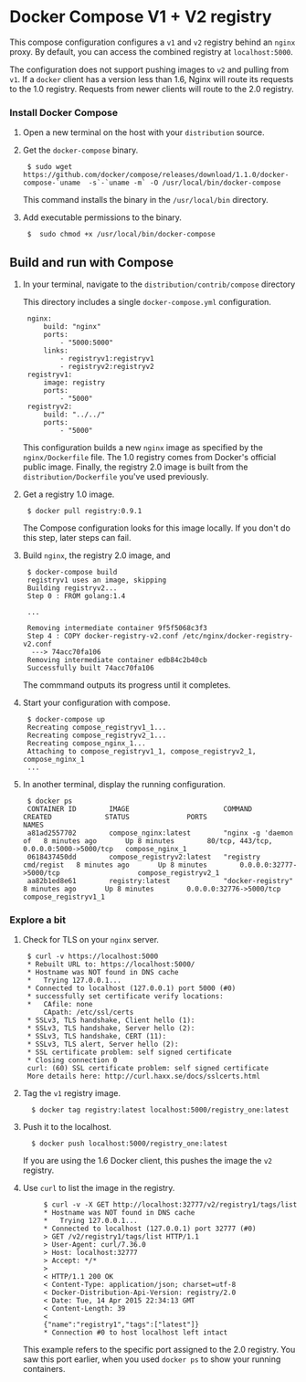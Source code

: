 # Docker Compose V1 + V2 registry

This compose configuration configures a `v1` and `v2` registry behind an `nginx`
proxy. By default, you can access the combined registry at `localhost:5000`.

The configuration does not support pushing images to `v2` and pulling from `v1`.
If a `docker` client has a version less than 1.6, Nginx will route its requests
to the 1.0 registry. Requests from newer clients will route to the 2.0 registry.

### Install Docker Compose

1. Open a new terminal on the host with your `distribution` source.

2. Get the `docker-compose` binary.

		$ sudo wget https://github.com/docker/compose/releases/download/1.1.0/docker-compose-`uname  -s`-`uname -m` -O /usr/local/bin/docker-compose

	This command installs the binary in the `/usr/local/bin` directory. 
	
3. Add executable permissions to the binary.

		$  sudo chmod +x /usr/local/bin/docker-compose
		
## Build and run with Compose
	
1. In your terminal, navigate to the `distribution/contrib/compose` directory

	This directory includes a single `docker-compose.yml` configuration.
	
		nginx:
			build: "nginx"
			ports:
				- "5000:5000"
			links:
				- registryv1:registryv1
				- registryv2:registryv2
		registryv1:
			image: registry
			ports:
				- "5000"
		registryv2:
			build: "../../"
			ports:
				- "5000"

	This configuration builds a new `nginx` image as specified by the
	`nginx/Dockerfile` file. The 1.0 registry comes from Docker's official
	public image. Finally, the registry 2.0 image is built from the
	`distribution/Dockerfile` you've used previously.
 		
2. Get a registry 1.0 image.

		$ docker pull registry:0.9.1 

	The Compose configuration looks for this image locally. If you don't do this
	step, later steps can fail.
	
3. Build `nginx`, the registry 2.0 image, and 

		$ docker-compose build
		registryv1 uses an image, skipping
		Building registryv2...
		Step 0 : FROM golang:1.4
		
		...
		
		Removing intermediate container 9f5f5068c3f3
		Step 4 : COPY docker-registry-v2.conf /etc/nginx/docker-registry-v2.conf
		 ---> 74acc70fa106
		Removing intermediate container edb84c2b40cb
		Successfully built 74acc70fa106
		
	The commmand outputs its progress until it completes.

4. Start your configuration with compose.

		$ docker-compose up
		Recreating compose_registryv1_1...
		Recreating compose_registryv2_1...
		Recreating compose_nginx_1...
		Attaching to compose_registryv1_1, compose_registryv2_1, compose_nginx_1
		...
	

5. In another terminal, display the running configuration.

		$ docker ps
		CONTAINER ID        IMAGE                       COMMAND                CREATED             STATUS              PORTS                                     NAMES
		a81ad2557702        compose_nginx:latest        "nginx -g 'daemon of   8 minutes ago       Up 8 minutes        80/tcp, 443/tcp, 0.0.0.0:5000->5000/tcp   compose_nginx_1        
		0618437450dd        compose_registryv2:latest   "registry cmd/regist   8 minutes ago       Up 8 minutes        0.0.0.0:32777->5000/tcp                   compose_registryv2_1   
		aa82b1ed8e61        registry:latest             "docker-registry"      8 minutes ago       Up 8 minutes        0.0.0.0:32776->5000/tcp                   compose_registryv1_1   
	
### Explore a bit

1. Check for TLS on your `nginx` server.

		$ curl -v https://localhost:5000
		* Rebuilt URL to: https://localhost:5000/
		* Hostname was NOT found in DNS cache
		*   Trying 127.0.0.1...
		* Connected to localhost (127.0.0.1) port 5000 (#0)
		* successfully set certificate verify locations:
		*   CAfile: none
			CApath: /etc/ssl/certs
		* SSLv3, TLS handshake, Client hello (1):
		* SSLv3, TLS handshake, Server hello (2):
		* SSLv3, TLS handshake, CERT (11):
		* SSLv3, TLS alert, Server hello (2):
		* SSL certificate problem: self signed certificate
		* Closing connection 0
		curl: (60) SSL certificate problem: self signed certificate
		More details here: http://curl.haxx.se/docs/sslcerts.html
		
2. Tag the `v1` registry image.

		 $ docker tag registry:latest localhost:5000/registry_one:latest

2. Push it to the localhost.

		 $ docker push localhost:5000/registry_one:latest
		
	If you are using the 1.6 Docker client, this pushes the image the `v2 `registry.

4. Use `curl` to list the image in the registry.

			$ curl -v -X GET http://localhost:32777/v2/registry1/tags/list
			* Hostname was NOT found in DNS cache
			*   Trying 127.0.0.1...
			* Connected to localhost (127.0.0.1) port 32777 (#0)
			> GET /v2/registry1/tags/list HTTP/1.1
			> User-Agent: curl/7.36.0
			> Host: localhost:32777
			> Accept: */*
			> 
			< HTTP/1.1 200 OK
			< Content-Type: application/json; charset=utf-8
			< Docker-Distribution-Api-Version: registry/2.0
			< Date: Tue, 14 Apr 2015 22:34:13 GMT
			< Content-Length: 39
			< 
			{"name":"registry1","tags":["latest"]}
			* Connection #0 to host localhost left intact
		
	This example refers to the specific port assigned to the 2.0 registry. You saw
	this port earlier, when you used `docker ps` to show your running containers.


